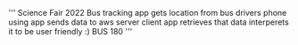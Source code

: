 '''
Science Fair 2022
Bus tracking app
gets location from bus drivers phone using app
sends data to aws server
client app retrieves that data
interperets it to be user friendly
:)
BUS 180
'''
